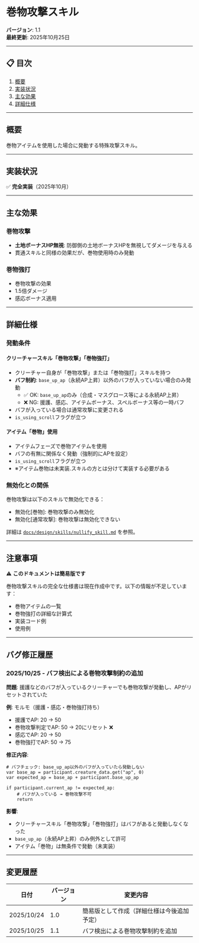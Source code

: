 # 巻物攻撃スキル

**バージョン**: 1.1  
**最終更新**: 2025年10月25日

---

## 📋 目次

1. [概要](#概要)
2. [実装状況](#実装状況)
3. [主な効果](#主な効果)
4. [詳細仕様](#詳細仕様)

---

## 概要

巻物アイテムを使用した場合に発動する特殊攻撃スキル。

---

## 実装状況

✅ **完全実装**（2025年10月）

---

## 主な効果

### 巻物攻撃
- **土地ボーナスHP無視**: 防御側の土地ボーナスHPを無視してダメージを与える
- 貫通スキルと同様の効果だが、巻物使用時のみ発動

### 巻物強打
- 巻物攻撃の効果
- 1.5倍ダメージ
- 感応ボーナス適用

---

## 詳細仕様

### 発動条件

#### クリーチャースキル「巻物攻撃」「巻物強打」
- クリーチャー自身が「巻物攻撃」または「巻物強打」スキルを持つ
- **バフ制約**: `base_up_ap`（永続AP上昇）以外のバフが入っていない場合のみ発動
  - ✅ OK: `base_up_ap`のみ（合成・マスグロース等による永続AP上昇）
  - ❌ NG: 援護、感応、アイテムボーナス、スペルボーナス等の一時バフ
- バフが入っている場合は通常攻撃に変更される
- `is_using_scroll`フラグが立つ

#### アイテム「巻物」使用
- アイテムフェーズで巻物アイテムを使用
- バフの有無に関係なく発動（強制的にAPを設定）
- `is_using_scroll`フラグが立つ
- ※アイテム巻物は未実装.スキルの方とは分けて実装する必要がある

### 無効化との関係
巻物攻撃は以下のスキルで無効化できる：
- 無効化[巻物]: 巻物攻撃のみ無効化
- 無効化[通常攻撃]: 巻物攻撃は無効化できない

詳細は [`docs/design/skills/nullify_skill.md`](nullify_skill.md) を参照。

---

## 注意事項

⚠️ **このドキュメントは簡易版です**

巻物攻撃スキルの完全な仕様書は現在作成中です。以下の情報が不足しています：
- 巻物アイテムの一覧
- 巻物強打の詳細な計算式
- 実装コード例
- 使用例

---

## バグ修正履歴

### 2025/10/25 - バフ検出による巻物攻撃制約の追加

**問題**: 援護などのバフが入っているクリーチャーでも巻物攻撃が発動し、APがリセットされていた

**例**: モルモ（援護・感応・巻物強打持ち）
- 援護でAP: 20 → 50
- 巻物攻撃判定でAP: 50 → 20にリセット ❌
- 感応でAP: 20 → 50
- 巻物強打でAP: 50 → 75

**修正内容**:
```gdscript
# バフチェック: base_up_ap以外のバフが入っていたら発動しない
var base_ap = participant.creature_data.get("ap", 0)
var expected_ap = base_ap + participant.base_up_ap

if participant.current_ap != expected_ap:
	# バフが入っている → 巻物攻撃不可
	return
```

**影響**: 
- クリーチャースキル「巻物攻撃」「巻物強打」はバフがあると発動しなくなった
- `base_up_ap`（永続AP上昇）のみ例外として許可
- アイテム「巻物」は無条件で発動（未実装）

---

## 変更履歴

| 日付 | バージョン | 変更内容 |
|------|-----------|---------|
| 2025/10/24 | 1.0 | 簡易版として作成（詳細仕様は今後追加予定） |
| 2025/10/25 | 1.1 | バフ検出による巻物攻撃制約を追加 |
